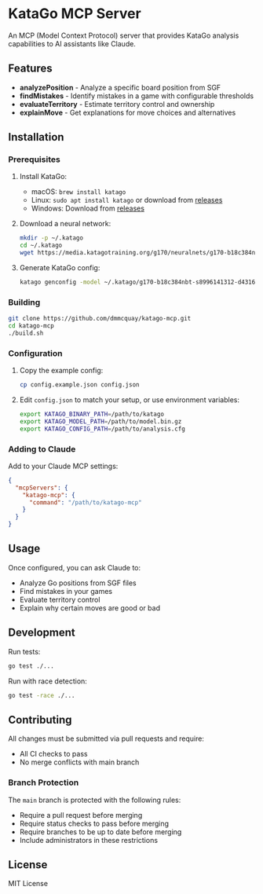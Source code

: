 # KataGo MCP Server

An MCP (Model Context Protocol) server that provides KataGo analysis capabilities to AI assistants like Claude.

## Features

- **analyzePosition** - Analyze a specific board position from SGF
- **findMistakes** - Identify mistakes in a game with configurable thresholds
- **evaluateTerritory** - Estimate territory control and ownership
- **explainMove** - Get explanations for move choices and alternatives

## Installation

### Prerequisites

1. Install KataGo:
   - macOS: `brew install katago`
   - Linux: `sudo apt install katago` or download from [releases](https://github.com/lightvector/KataGo/releases)
   - Windows: Download from [releases](https://github.com/lightvector/KataGo/releases)

2. Download a neural network:
   ```bash
   mkdir -p ~/.katago
   cd ~/.katago
   wget https://media.katagotraining.org/g170/neuralnets/g170-b18c384nbt-s8996141312-d4316597426.bin.gz
   ```

3. Generate KataGo config:
   ```bash
   katago genconfig -model ~/.katago/g170-b18c384nbt-s8996141312-d4316597426.bin.gz -output ~/.katago/analysis.cfg
   ```

### Building

```bash
git clone https://github.com/dmmcquay/katago-mcp.git
cd katago-mcp
./build.sh
```

### Configuration

1. Copy the example config:
   ```bash
   cp config.example.json config.json
   ```

2. Edit `config.json` to match your setup, or use environment variables:
   ```bash
   export KATAGO_BINARY_PATH=/path/to/katago
   export KATAGO_MODEL_PATH=/path/to/model.bin.gz
   export KATAGO_CONFIG_PATH=/path/to/analysis.cfg
   ```

### Adding to Claude

Add to your Claude MCP settings:

```json
{
  "mcpServers": {
    "katago-mcp": {
      "command": "/path/to/katago-mcp"
    }
  }
}
```

## Usage

Once configured, you can ask Claude to:
- Analyze Go positions from SGF files
- Find mistakes in your games
- Evaluate territory control
- Explain why certain moves are good or bad

## Development

Run tests:
```bash
go test ./...
```

Run with race detection:
```bash
go test -race ./...
```

## Contributing

All changes must be submitted via pull requests and require:
- All CI checks to pass
- No merge conflicts with main branch

### Branch Protection

The `main` branch is protected with the following rules:
- Require a pull request before merging
- Require status checks to pass before merging
- Require branches to be up to date before merging
- Include administrators in these restrictions

## License

MIT License